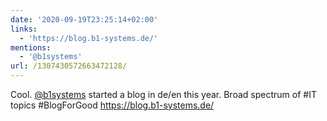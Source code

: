 ```yaml
---
date: '2020-09-19T23:25:14+02:00'
links:
  - 'https://blog.b1-systems.de/'
mentions:
  - '@b1systems'
url: /1307430572663472128/
---
```

Cool. [@b1systems](https://twitter.com/@b1systems) started a blog in de/en this year. Broad spectrum of #IT topics #BlogForGood https://blog.b1-systems.de/

